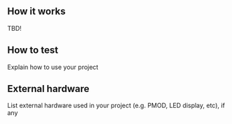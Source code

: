 <!---

This file is used to generate your project datasheet. Please fill in the information below and delete any unused
sections.

You can also include images in this folder and reference them in the markdown. Each image must be less than
512 kb in size, and the combined size of all images must be less than 1 MB.
-->

## How it works

TBD!

## How to test

Explain how to use your project

## External hardware

List external hardware used in your project (e.g. PMOD, LED display, etc), if any
